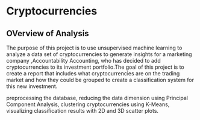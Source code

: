 # Cryptocurrencies
## OVerview of Analysis
The purpose of this project is to use unsupervised machine learning to analyze a data set of cryptocurrencies to generate insights for a marketing company ,Accountability Accounting, who has decided to add cryptocurrencies to its investment portfolio.The goal of this project is to create a report that includes  what cryptocurrencies are on the trading market and how they could be grouped to create a classification system for this new investment.

preprocessing the database,
reducing the data dimension using Principal Component Analysis,
clustering cryptocurrencies using K-Means,
visualizing classification results with 2D and 3D scatter plots.
